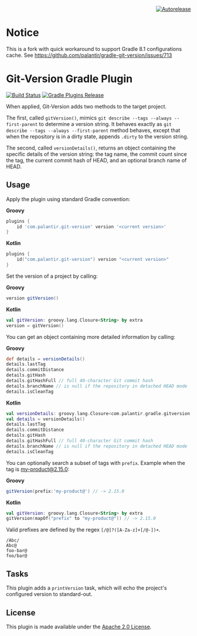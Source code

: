 <p align="right">
<a href="https://autorelease.general.dmz.palantir.tech/palantir/gradle-git-version"><img src="https://img.shields.io/badge/Perform%20an-Autorelease-success.svg" alt="Autorelease"></a>
</p>

Notice
======
This is a fork with quick workaround to support Gradle 8.1 configurations cache.
See https://github.com/palantir/gradle-git-version/issues/713

Git-Version Gradle Plugin
=========================
[![Build Status](https://circleci.com/gh/palantir/gradle-git-version.svg?style=shield)](https://circleci.com/gh/palantir/gradle-git-version)
[![Gradle Plugins Release](https://img.shields.io/github/release/palantir/gradle-git-version.svg)](https://plugins.gradle.org/plugin/com.palantir.git-version)

When applied, Git-Version adds two methods to the target project.

The first, called `gitVersion()`, mimics `git describe --tags --always --first-parent` to determine a version string.
It behaves exactly as `git describe --tags --always --first-parent` method behaves, except that when the repository is
in a dirty state, appends `.dirty` to the version string.

The second, called `versionDetails()`, returns an object containing the specific details of the version string:
the tag name, the commit count since the tag, the current commit hash of HEAD, and an optional branch name of HEAD.

Usage
-----
Apply the plugin using standard Gradle convention:

**Groovy**
```groovy
plugins {
    id 'com.palantir.git-version' version '<current version>'
}
```

**Kotlin**
```kotlin
plugins {
    id("com.palantir.git-version") version "<current version>"
}
```

Set the version of a project by calling:

**Groovy**
```groovy
version gitVersion()
```

**Kotlin**
```kotlin
val gitVersion: groovy.lang.Closure<String> by extra
version = gitVersion()
```

You can get an object containing more detailed information by calling:

**Groovy**
```groovy
def details = versionDetails()
details.lastTag
details.commitDistance
details.gitHash
details.gitHashFull // full 40-character Git commit hash
details.branchName // is null if the repository in detached HEAD mode
details.isCleanTag
```

**Kotlin**
```kotlin
val versionDetails: groovy.lang.Closure<com.palantir.gradle.gitversion.VersionDetails> by extra
val details = versionDetails()
details.lastTag
details.commitDistance
details.gitHash
details.gitHashFull // full 40-character Git commit hash
details.branchName // is null if the repository in detached HEAD mode
details.isCleanTag
```

You can optionally search a subset of tags with `prefix`. Example when the tag is my-product@2.15.0:

**Groovy**
```groovy
gitVersion(prefix:'my-product@') // -> 2.15.0
```

**Kotlin**
```kotlin
val gitVersion: groovy.lang.Closure<String> by extra
gitVersion(mapOf("prefix" to "my-product@")) // -> 2.15.0
```

Valid prefixes are defined by the regex `[/@]?([A-Za-z]+[/@-])+`.
```
/Abc/
Abc@
foo-bar@
foo/bar@
```

Tasks
-----
This plugin adds a `printVersion` task, which will echo the project's configured version
to standard-out.

License
-------
This plugin is made available under the [Apache 2.0 License](http://www.apache.org/licenses/LICENSE-2.0).
